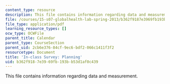 ```yaml
---
content_type: resource
description: This file contains information regarding data and measurement.
file: /courses/15-s07-globalhealth-lab-spring-2013/b362f9187e3969fb193bb53d1af0c439_MIT15_S07S13_plancheck.pdf
file_type: application/pdf
learning_resource_types: []
ocw_type: OCWFile
parent_title: Calendar
parent_type: CourseSection
parent_uid: 2cb6e376-84cf-9ec6-bdf2-066c1411f3f2
resourcetype: Document
title: 'In-class Survey: Planning'
uid: b362f918-7e39-69fb-193b-b53d1af0c439
---
```

This file contains information regarding data and measurement.

